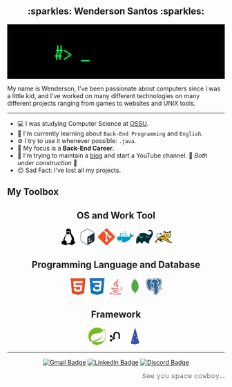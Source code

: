 <h2 align="center">:sparkles: Wenderson Santos :sparkles:</h2>

<img src="./fork-bomb.gif" align="center" alt="Shell Fork Bomb"/>

My name is Wenderson, I've been passionate about computers since I was a little kid, and I've worked on many different technologies on many different projects ranging from games to websites and UNIX tools.

---

- :computer: I was studying Computer Science at [OSSU](https://github.com/ossu/computer-science).
- :seedling: I'm currently learning about `Back-End Programming` and `English`.
- :gear: I try to use it whenever possible: `.java`.
- :dart: My focus is a **Back-End Career**.
- :pencil: I'm trying to maintain a [blog](https://soyowendy.github.io) and start a YouTube channel. :construction: *Both under construction* :construction:
- :pensive: Sad Fact: I've lost all my projects.

## My Toolbox

<h2 align="center">OS and Work Tool</h2>

<p align="center">
  <a href="https://www.linux.org/" target="_blank" rel="noreferrer"><img src="https://raw.githubusercontent.com/devicons/devicon/master/icons/linux/linux-plain.svg" alt="linux" width="40" height="40"></a>
  <a href="https://www.gnu.org/software/bash/" target="_blank" rel="noreferrer"><img src="https://raw.githubusercontent.com/devicons/devicon/master/icons/bash/bash-plain.svg" alt="bash" width="40" height="40"></a>
  <a href="https://git-scm.com/" target="_blank" rel="noreferrer"><img src="https://raw.githubusercontent.com/devicons/devicon/master/icons/git/git-plain.svg" alt="git" width="40" height="40"></a>
  <a href="https://www.docker.com/" target="_blank" rel="noreferrer"><img src="https://raw.githubusercontent.com/devicons/devicon/master/icons/docker/docker-plain.svg" alt="docker" width="40" height="40"></a>
  <a href="https://gradle.org/" target="_blank" rel="noreferrer"><img src="https://raw.githubusercontent.com/devicons/devicon/master/icons/gradle/gradle-plain.svg" alt="gradle" width="40" height="40"></a>
  <a href="https://tomcat.apache.org/" target="_blank" rel="noreferrer"><img src="https://raw.githubusercontent.com/devicons/devicon/master/icons/tomcat/tomcat-original.svg" alt="tomcat" width="40" height="40"></a>
</p>

<h2 align="center">Programming Language and Database</h2>

<p align="center">
  <a href="https://developer.mozilla.org/pt-BR/docs/Web/HTML" target="_blank" rel="noreferrer"><img src="https://github.com/devicons/devicon/blob/master/icons/html5/html5-plain.svg" alt="html5" width="40" height="40"></a>
  <a href="https://developer.mozilla.org/pt-BR/docs/Web/CSS" target="_blank" rel="noreferrer"><img src="https://github.com/devicons/devicon/blob/master/icons/css3/css3-plain.svg" alt="css3" width="40" height="40"></a>
  <a href="https://www.oracle.com/java/" target="_blank" rel="noreferrer"><img src="https://raw.githubusercontent.com/devicons/devicon/master/icons/java/java-plain.svg" alt="java" width="40" height="40"></a>
  <a href="https://www.mongodb.com/" target="_blank" rel="noreferrer"><img src="https://raw.githubusercontent.com/devicons/devicon/master/icons/mongodb/mongodb-plain.svg" alt="mongodb" width="40" height="40"></a>
  <a href="https://www.postgresql.org/" target="_blank" rel="noreferrer"><img src="https://raw.githubusercontent.com/devicons/devicon/master/icons/postgresql/postgresql-plain.svg" alt="postgresql" width="40" height="40"></a>
</p>

<h2 align="center">Framework</h2>

<p align="center">
  <a href="https://spring.io/" target="_blank" rel="noreferrer"><img src="https://raw.githubusercontent.com/devicons/devicon/master/icons/spring/spring-original.svg" alt="spring" width="40" height="40"></a>
  <a href="https://neo4j.com/" target="_blank" rel="noreferrer"><img src="https://raw.githubusercontent.com/devicons/devicon/master/icons/neo4j/neo4j-plain.svg" alt="neo4j" width="40" height="40"></a>
  <a href="https://www.dropwizard.io/en/stable/" target="_blank" rel="noreferrer"><img src="https://raw.githubusercontent.com/devicons/devicon/master/icons/dropwizard/dropwizard-plain.svg" alt="dropwizard" width="40" height="40"></a>
</p>
  
</p>

---

<p align="center">
  <a href="mailto:souowendy@gmail.com" target="_blank"><img src="https://img.shields.io/badge/Gmail-BB001B?style=flat-square&logo=gmail" alt="Gmail Badge"></a>
  <a href="https://linkedin.com/in/souowendy" target="_blank"><img src="https://img.shields.io/badge/LinkedIn-0E76A8?style=flat-square&logo=linkedin" alt="LinkedIn Badge"></a>
  <a href="https://discordapp.com/users/703738256121921688" target="_blank"><img src="https://img.shields.io/badge/Discord-2c2f33?style=flat-square&logo=discord" alt="Discord Badge"></a>
</p>

<p align="right">𝚂𝚎𝚎 𝚢𝚘𝚞 𝚜𝚙𝚊𝚌𝚎 𝚌𝚘𝚠𝚋𝚘𝚢...</p>
